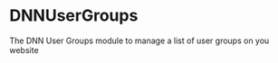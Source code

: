 DNNUserGroups
=============

The DNN User Groups module to manage a list of user groups on you website
